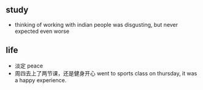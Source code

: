 ## study
- thinking of  working with indian people was disgusting, but never expected even worse
  
## life
- 淡定 peace
- 周四去上了两节课，还是健身开心 went to sports class on thursday, it was a happy experience.
